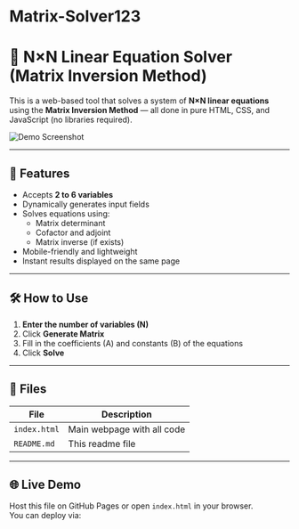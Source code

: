 # Matrix-Solver123



# 🔢 N×N Linear Equation Solver (Matrix Inversion Method)

This is a web-based tool that solves a system of **N×N linear equations** using the **Matrix Inversion Method** — all done in pure HTML, CSS, and JavaScript (no libraries required).

![Demo Screenshot](screenshot.png)

---

## 🚀 Features

- Accepts **2 to 6 variables**
- Dynamically generates input fields
- Solves equations using:
  - Matrix determinant
  - Cofactor and adjoint
  - Matrix inverse (if exists)
- Mobile-friendly and lightweight
- Instant results displayed on the same page

---

## 🛠 How to Use

1. **Enter the number of variables (N)**  
2. Click **Generate Matrix**
3. Fill in the coefficients (A) and constants (B) of the equations
4. Click **Solve**

---

## 📁 Files

| File         | Description                     |
|--------------|---------------------------------|
| `index.html` | Main webpage with all code      |
| `README.md`  | This readme file                |

---

## 🌐 Live Demo

Host this file on GitHub Pages or open `index.html` in your browser.  
You can deploy via:

